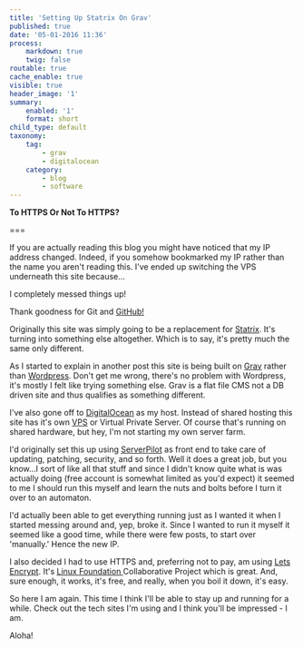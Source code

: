 ```yaml
---
title: 'Setting Up Statrix On Grav'
published: true
date: '05-01-2016 11:36'
process:
    markdown: true
    twig: false
routable: true
cache_enable: true
visible: true
header_image: '1'
summary:
    enabled: '1'
    format: short
child_type: default
taxonomy:
    tag:
        - grav
        - digitalocean
    category:
        - blog
        - software
---
```


**To HTTPS Or Not To HTTPS?**

===

If you are actually reading this blog you might have noticed that my IP address changed. Indeed, if you somehow bookmarked my IP rather than the name you aren't reading this. I've ended up switching the VPS underneath this site because...

I completely messed things up!

Thank goodness for Git and [GitHub!](http://github.com)

Originally this site was simply going to be a replacement for [Statrix](http://statrix.com). It's turning into something else altogether. Which is to say, it's pretty much the same only different.

As I started to explain in another post this site is being built on [Grav](https://getgrav.org) rather than [Wordpress](https://wordpress.org). Don't get me wrong, there's no problem with Wordpress, it's mostly I felt like trying something else. Grav is a flat file CMS not a DB driven site and thus qualifies as something different.

I've also gone off to [DigitalOcean](https://www.digitalocean.com) as my host. Instead of shared hosting this site has it's own [VPS](https://en.wikipedia.org/wiki/Virtual_private_server) or Virtual Private Server. Of course that's running on shared hardware, but hey, I'm not starting my own server farm.

I'd originally set this up using [ServerPilot](https://serverpilot.io) as front end to take care of updating, patching, security, and so forth. Well it does a great job, but you know...I sort of like all that stuff and since I didn't know quite what is was actually doing (free account is somewhat limited as you'd expect) it seemed to me I should run this myself and learn the nuts and bolts before I turn it over to an automaton.

I'd actually been able to get everything running just as I wanted it when I started messing around and, yep, broke it. Since I wanted to run it myself it seemed like a good time, while there were few posts, to start over 'manually.' Hence the new IP.

I also decided I had to use HTTPS and, preferring not to pay, am using [Lets Encrypt](http://letsencrypt.org). It's [Linux Foundation ](https://collabprojects.linuxfoundation.org) Collaborative Project which is great. And, sure enough, it works, it's free, and really, when you boil it down, it's easy.

So here I am again. This time I think I'll be able to stay up and running for a while. Check out the tech sites I'm using and I think you'll be impressed - I am.

Aloha!
